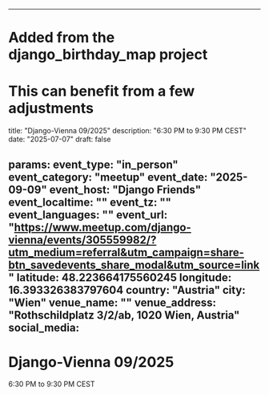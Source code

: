 
---
# Added from the django_birthday_map project
# This can benefit from a few adjustments
title: "Django-Vienna 09/2025"
description: "6:30 PM to 9:30 PM CEST"
date: "2025-07-07"
draft: false

params:
  event_type: "in_person"
  event_category: "meetup"
  event_date: "2025-09-09"
  event_host: "Django Friends"
  event_localtime: ""
  event_tz: ""
  event_languages: ""
  event_url: "https://www.meetup.com/django-vienna/events/305559982/?utm_medium=referral&utm_campaign=share-btn_savedevents_share_modal&utm_source=link"
  latitude: 48.223664175560245
  longitude: 16.393326383797604
  country: "Austria"
  city: "Wien"
  venue_name: ""
  venue_address: "Rothschildplatz 3/2/ab, 1020 Wien, Austria"
  social_media:
---

# Django-Vienna 09/2025

6:30 PM to 9:30 PM CEST


